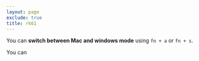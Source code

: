 ```yaml
---
layout: page
exclude: true
title: rk61
---
```


You can **switch between Mac and windows mode** using `fn + a` or `fn + s`.

You can 
<!--stackedit_data:
eyJoaXN0b3J5IjpbMTE1MDY5MjY2MF19
-->
